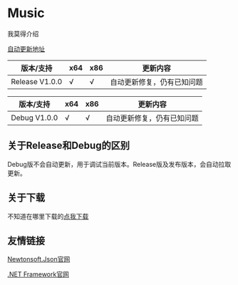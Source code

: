 # Music

我莫得介绍

[自动更新地址](https://abcdefghHIM.github.io/Web/app/music/data.json)

| 版本/支持 | x64 | x86 | 更新内容 |
| --- | --- | --- | --- |
| Release V1.0.0 | √ | √ | 自动更新修复，仍有已知问题 |

| 版本/支持 | x64 | x86 | 更新内容 |
| --- | --- | --- | --- |
| Debug V1.0.0 | √ | √ | 自动更新修复，仍有已知问题 |

## 关于Release和Debug的区别

Debug版不会自动更新，用于调试当前版本。Release版及发布版本，会自动拉取更新。

## 关于下载

不知道在哪里下载的[点我下载](https://github.com/abcdefghHIM/Music/releases)

## 友情链接

[Newtonsoft.Json官网](https://www.newtonsoft.com/json)

[.NET Framework官网](https://dotnet.microsoft.com/download/dotnet-framework)
